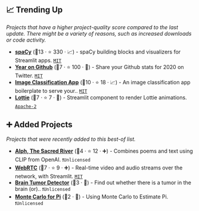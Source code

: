 ## 📈 Trending Up

_Projects that have a higher project-quality score compared to the last update. There might be a variety of reasons, such as increased downloads or code activity._

- <b><a href="https://share.streamlit.io/ines/spacy-streamlit-demo/master/app.py">spaCy</a></b> (🥇13 ·  ⭐ 330 · 📈) - spaCy building blocks and visualizers for Streamlit apps. <code><a href="http://bit.ly/34MBwT8">MIT</a></code>
- <b><a href="http://gh2020.jrieke.com/">Year on Github</a></b> (🥈7 ·  ⭐ 100 · 🐣) - Share your Github stats for 2020 on Twitter. <code><a href="http://bit.ly/34MBwT8">MIT</a></code>
- <b><a href="https://github.com/smaranjitghose/img_ai_app_boilerplate">Image Classification App</a></b> (🥇10 ·  ⭐ 18 · 📈) - An image classification app boilerplate to serve your.. <code><a href="http://bit.ly/34MBwT8">MIT</a></code>
- <b><a href="https://share.streamlit.io/andfanilo/streamlit-lottie-demo/master/app.py">Lottie</a></b> (🥉7 ·  ⭐ 7 · 🐣) - Streamlit component to render Lottie animations. <code><a href="http://bit.ly/3nYMfla">Apache-2</a></code>

## ➕ Added Projects

_Projects that were recently added to this best-of list._

- <b><a href="https://share.streamlit.io/thoppe/alph-the-sacred-river/main">Alph, The Sacred River</a></b> (🥉4 ·  ⭐ 12 · ➕) - Combines poems and text using CLIP from OpenAI. <code>❗Unlicensed</code>
- <b><a href="https://streamlit-webrtc-example.herokuapp.com/">WebRTC</a></b> (🥉7 ·  ⭐ 9 · ➕) - Real-time video and audio streams over the network, with Streamlit. <code><a href="http://bit.ly/34MBwT8">MIT</a></code>
- <b><a href="https://share.streamlit.io/manik456/brain_tumor_classifier/main/new_brain.py">Brain Tumor Detector</a></b> (🥉3 · 🐣) - Find out whether there is a tumor in the brain (or).. <code>❗Unlicensed</code>
- <b><a href="https://share.streamlit.io/mesmith027/streamlit_webapps/main/MC_pi/streamlit_app.py">Monte Carlo for Pi</a></b> (🥉2 · 🐣) - Using Monte Carlo to Estimate Pi. <code>❗Unlicensed</code>

